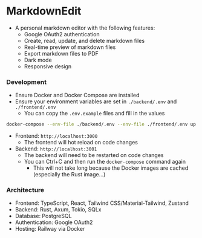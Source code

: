 # MarkdownEdit

- A personal markdown editor with the following features:
  - Google OAuth2 authentication
  - Create, read, update, and delete markdown files
  - Real-time preview of markdown files
  - Export markdown files to PDF
  - Dark mode
  - Responsive design

### Development

- Ensure Docker and Docker Compose are installed
- Ensure your environment variables are set in `./backend/.env` and `./frontend/.env`
    - You can copy the `.env.example` files and fill in the values

```sh
docker-compose --env-file ./backend/.env --env-file ./frontend/.env up --build
```

- Frontend: `http://localhost:3000`
  - The frontend will hot reload on code changes
- Backend: `http://localhost:3001`
  - The backend will need to be restarted on code changes
  - You can Ctrl+C and then run the `docker-compose` command again
    - This will not take long because the Docker images are cached (especially the Rust image...)

### Architecture

- Frontend: TypeScript, React, Tailwind CSS/Material-Tailwind, Zustand
- Backend: Rust, Axum, Tokio, SQLx
- Database: PostgreSQL
- Authentication: Google OAuth2
- Hosting: Railway via Docker
